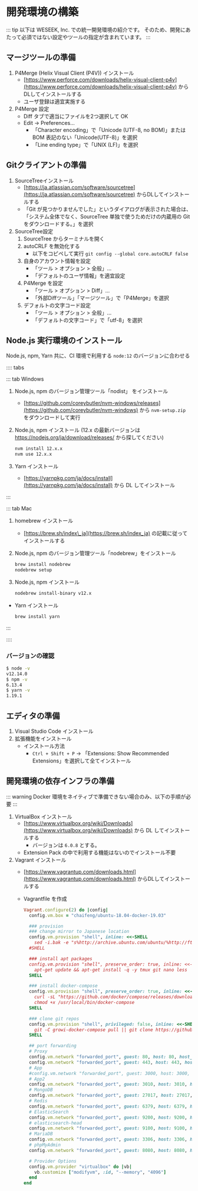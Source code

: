# 開発環境の構築

::: tip
以下は WESEEK, Inc. での統一開発環境の紹介です。
そのため、開発にあたって必須ではない設定やツールの指定が含まれています。
:::

## マージツールの準備

1. P4Merge (Helix Visual Client (P4V)) インストール
    * [https://www.perforce.com/downloads/helix-visual-client-p4v](https://www.perforce.com/downloads/helix-visual-client-p4v) からDLしてインストールする
    * ユーザ登録は適宜実施する
2. P4Merge 設定
    * Diff タブで適当にファイルを2つ選択して OK
    * Edit -&gt; Preferences...
        * 「Character encoding」で「Unicode (UTF-8, no BOM)」または BOM 表記のない「Unicode(UTF-8)」を選択
        * 「Line ending type」で「UNIX (LF)」を選択

## Gitクライアントの準備

1. SourceTreeインストール
    * [https://ja.atlassian.com/software/sourcetree](https://ja.atlassian.com/software/sourcetree) からDLしてインストールする
    * 「Git が見つかりませんでした」というダイアログが表示された場合は、「システム全体でなく、SourceTree 単独で使うためだけの内蔵用の Git をダウンロードする。」を選択
2. SourceTree設定
    1. SourceTree からターミナルを開く
    2. autoCRLF を無効化する
        * 以下をコピペして実行 `git config --global core.autoCRLF false`
    3. 自身のアカウント情報を設定
        * 「ツール &gt; オプション &gt; 全般」...
        * 「デフォルトのユーザ情報」を適宜設定
    4. P4Merge を設定
        * 「ツール &gt; オプション &gt; Diff」...
        * 「外部Diffツール」「マージツール」で「P4Merge」を選択
    5. デフォルトの文字コード設定
        * 「ツール &gt; オプション &gt; 全般」...
        * 「デフォルトの文字コード」で「utf-8」を選択

## Node.js 実行環境のインストール

Node.js, npm, Yarn 共に、CI 環境で利用する `node:12` のバージョンに合わせる

:::: tabs

::: tab Windows

1. Node.js, npm のバージョン管理ツール「nodist」 をインストール
    * [https://github.com/coreybutler/nvm-windows/releases](https://github.com/coreybutler/nvm-windows) から `nvm-setup.zip` をダウンロードして実行
1. Node.js, npm インストール (12.x の最新バージョンは <https://nodejs.org/ja/download/releases/> から探してください)

    ``` cmd
    nvm install 12.x.x
    nvm use 12.x.x
    ```

1. Yarn インストール

    * [https://yarnpkg.com/ja/docs/install](https://yarnpkg.com/ja/docs/install) から DL してインストール

:::

::: tab Mac

1. homebrew インストール
    * [https://brew.sh/index\_ja](https://brew.sh/index_ja) の記載に従ってインストールする
1. Node.js, npm のバージョン管理ツール「nodebrew」をインストール

    ```bash
    brew install nodebrew
    nodebrew setup
    ```

1. Node.js, npm インストール

    ```bash
    nodebrew install-binary v12.x
    ```

* Yarn インストール

    ```bash
    brew install yarn
    ```

:::

::::

### バージョンの確認

```bash
$ node -v
v12.14.0
$ npm -v
6.13.4
$ yarn -v
1.19.1
```

## エディタの準備

1. Visual Studio Code インストール
2. 拡張機能をインストール
   * インストール方法
     * `Ctrl + Shift + P` -> 「Extensions: Show Recommended Extensions」を選択して全てインストール

## 開発環境の依存インフラの準備

::: warning
Docker 環境をネイティブで準備できない場合のみ、以下の手順が必要
:::

1. VirtualBox インストール
    * [https://www.virtualbox.org/wiki/Downloads](https://www.virtualbox.org/wiki/Downloads) から DL してインストールする
        * バージョンは `6.0.8` とする。
    * Extension Pack の中で利用する機能はないのでインストール不要
2. Vagrant インストール
    * [https://www.vagrantup.com/downloads.html](https://www.vagrantup.com/downloads.html) からDLしてインストールする
    * Vagrantfile を作成

        ```ruby
        Vagrant.configure(2) do |config|
          config.vm.box = "chaifeng/ubuntu-18.04-docker-19.03"

          ### provision
          ### change mirror to Japanese location
          config.vm.provision "shell", inline: <<-SHELL
            sed -i.bak -e "s%http://archive.ubuntu.com/ubuntu/%http://ftp.iij.ad.jp/pub/linux/ubuntu/archive/%g" /etc/apt/sources.list
          #SHELL

          ### install apt packages
          config.vm.provision "shell", preserve_order: true, inline: <<-SHELL
            apt-get update && apt-get install -q -y tmux git nano less
          SHELL

          ### install docker-compose
          config.vm.provision "shell", preserve_order: true, inline: <<-SHELL
            curl -sL "https://github.com/docker/compose/releases/download/1.25.0/docker-compose-$(uname -s)-$(uname -m)" -o /usr/local/bin/docker-compose
            chmod +x /usr/local/bin/docker-compose
          SHELL

          ### clone git repos
          config.vm.provision "shell", privileged: false, inline: <<-SHELL
            git -C growi-docker-compose pull || git clone https://github.com/weseek/growi-docker-compose
          SHELL

          ## port forwarding
          # Proxy
          config.vm.network "forwarded_port", guest: 80, host: 80, host_ip: "127.0.0.1"
          config.vm.network "forwarded_port", guest: 443, host: 443, host_ip: "127.0.0.1"
          # App
          #config.vm.network "forwarded_port", guest: 3000, host: 3000, host_ip: "127.0.0.1"
          # App2
          config.vm.network "forwarded_port", guest: 3010, host: 3010, host_ip: "127.0.0.1"
          # MongoDB
          config.vm.network "forwarded_port", guest: 27017, host: 27017, host_ip: "127.0.0.1"
          # Redis
          config.vm.network "forwarded_port", guest: 6379, host: 6379, host_ip: "127.0.0.1"
          # ElasticSearch
          config.vm.network "forwarded_port", guest: 9200, host: 9200, host_ip: "127.0.0.1"
          # elasticsearch-head
          config.vm.network "forwarded_port", guest: 9100, host: 9100, host_ip: "127.0.0.1"
          # MariaDB
          config.vm.network "forwarded_port", guest: 3306, host: 3306, host_ip: "127.0.0.1"
          # phpMyAdmin
          config.vm.network "forwarded_port", guest: 8080, host: 8080, host_ip: "127.0.0.1"

          # Provider Options
          config.vm.provider "virtualbox" do |vb|
            vb.customize ["modifyvm", :id, "--memory", "4096"]
          end
        end
        ```

